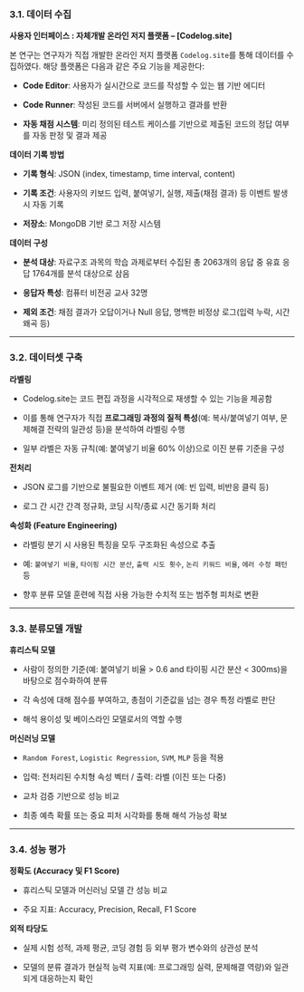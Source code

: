 ### **3.1. 데이터 수집**

**사용자 인터페이스 : 자체개발 온라인 저지 플랫폼 – [Codelog.site]**

본 연구는 연구자가 직접 개발한 온라인 저지 플랫폼 `Codelog.site`를 통해 데이터를 수집하였다. 해당 플랫폼은 다음과 같은 주요 기능을 제공한다:

- **Code Editor**: 사용자가 실시간으로 코드를 작성할 수 있는 웹 기반 에디터
    
- **Code Runner**: 작성된 코드를 서버에서 실행하고 결과를 반환
    
- **자동 채점 시스템**: 미리 정의된 테스트 케이스를 기반으로 제출된 코드의 정답 여부를 자동 판정 및 결과 제공
    

**데이터 기록 방법**

- **기록 형식**: JSON (index, timestamp, time interval, content)
    
- **기록 조건**: 사용자의 키보드 입력, 붙여넣기, 실행, 제출(채점 결과) 등 이벤트 발생 시 자동 기록
    
- **저장소**: MongoDB 기반 로그 저장 시스템
    

**데이터 구성**

- **분석 대상**: 자료구조 과목의 학습 과제로부터 수집된 총 2063개의 응답 중 유효 응답 1764개를 분석 대상으로 삼음
    
- **응답자 특성**: 컴퓨터 비전공 교사 32명
    
- **제외 조건**: 채점 결과가 오답이거나 Null 응답, 명백한 비정상 로그(입력 누락, 시간 왜곡 등)
    

---

### **3.2. 데이터셋 구축**

**라벨링**

- Codelog.site는 코드 편집 과정을 시각적으로 재생할 수 있는 기능을 제공함
    
- 이를 통해 연구자가 직접 **프로그래밍 과정의 질적 특성**(예: 복사/붙여넣기 여부, 문제해결 전략의 일관성 등)을 분석하여 라벨링 수행
    
- 일부 라벨은 자동 규칙(예: 붙여넣기 비율 60% 이상)으로 이진 분류 기준을 구성
    

**전처리**

- JSON 로그를 기반으로 불필요한 이벤트 제거 (예: 빈 입력, 비반응 클릭 등)
    
- 로그 간 시간 간격 정규화, 코딩 시작/종료 시간 동기화 처리
    

**속성화 (Feature Engineering)**

- 라벨링 분기 시 사용된 특징을 모두 구조화된 속성으로 추출
    
- 예: `붙여넣기 비율`, `타이핑 시간 분산`, `출력 시도 횟수`, `논리 키워드 비율`, `에러 수정 패턴` 등
    
- 향후 분류 모델 훈련에 직접 사용 가능한 수치적 또는 범주형 피처로 변환
    

---

### **3.3. 분류모델 개발**

**휴리스틱 모델**

- 사람이 정의한 기준(예: 붙여넣기 비율 > 0.6 and 타이핑 시간 분산 < 300ms)을 바탕으로 점수화하여 분류
    
- 각 속성에 대해 점수를 부여하고, 총점이 기준값을 넘는 경우 특정 라벨로 판단
    
- 해석 용이성 및 베이스라인 모델로서의 역할 수행
    

**머신러닝 모델**

- `Random Forest`, `Logistic Regression`, `SVM`, `MLP` 등을 적용
    
- 입력: 전처리된 수치형 속성 벡터 / 출력: 라벨 (이진 또는 다중)
    
- 교차 검증 기반으로 성능 비교
    
- 최종 예측 확률 또는 중요 피처 시각화를 통해 해석 가능성 확보
    

---

### **3.4. 성능 평가**

**정확도 (Accuracy 및 F1 Score)**

- 휴리스틱 모델과 머신러닝 모델 간 성능 비교
    
- 주요 지표: Accuracy, Precision, Recall, F1 Score
    

**외적 타당도**

- 실제 시험 성적, 과제 평균, 코딩 경험 등 외부 평가 변수와의 상관성 분석
    
- 모델의 분류 결과가 현실적 능력 지표(예: 프로그래밍 실력, 문제해결 역량)와 일관되게 대응하는지 확인